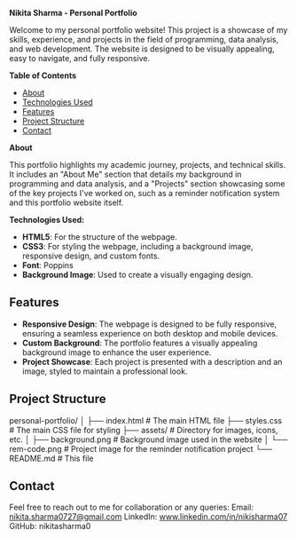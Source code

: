 **Nikita Sharma - Personal Portfolio**

Welcome to my personal portfolio website! This project is a showcase of my skills, experience, and projects in the field of programming, data analysis, and web development. The website is designed to be visually appealing, easy to navigate, and fully responsive.

**Table of Contents**

- [About](#about)
- [Technologies Used](#technologies-used)
- [Features](#features)
- [Project Structure](#project-structure)
- [Contact](#contact)

**About**

This portfolio highlights my academic journey, projects, and technical skills. It includes an "About Me" section that details my background in programming and data analysis, and a "Projects" section showcasing some of the key projects I've worked on, such as a reminder notification system and this portfolio website itself.

**Technologies Used:**

- **HTML5**: For the structure of the webpage.
- **CSS3**: For styling the webpage, including a background image, responsive design, and custom fonts.
- **Font**: Poppins
- **Background Image**: Used to create a visually engaging design.

## Features

- **Responsive Design**: The webpage is designed to be fully responsive, ensuring a seamless experience on both desktop and mobile devices.
- **Custom Background**: The portfolio features a visually appealing background image to enhance the user experience.
- **Project Showcase**: Each project is presented with a description and an image, styled to maintain a professional look.

## Project Structure

personal-portfolio/
│
├── index.html # The main HTML file
├── styles.css # The main CSS file for styling
├── assets/ # Directory for images, icons, etc.
│ ├── background.png # Background image used in the website
│ └── rem-code.png # Project image for the reminder notification project
└── README.md # This file

## Contact

Feel free to reach out to me for collaboration or any queries:
Email: nikita.sharma0727@gmail.com
LinkedIn: www.linkedin.com/in/nikisharma07
GitHub: nikitasharma0
